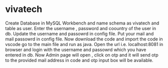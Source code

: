 # vivatech

Create Database in MySQL Workbench and name schema as vivatech and table as user. 
Enter the username , password and coountry of the user in db.
Update the username and passowrd in config file.
Put your mail and mail passowrd in config file.
Now download the code and import the code in vscode
go to the main file and run as java.
Open the url i.e. localhost:8081 in browser and login with the username and passowrd which you have entered in db.
Now Admin page will open , click on otp and it will send otp to the provided mail address in code and otp input box will be available. 

